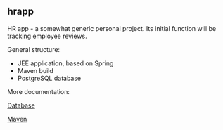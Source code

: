 ## hrapp
HR app - a somewhat generic personal project. Its initial function will be tracking employee reviews.

General structure:

- JEE application, based on Spring
- Maven build
- PostgreSQL database 

More documentation:

[Database](md/dbsetup.md)

[Maven](md/maven.md)
